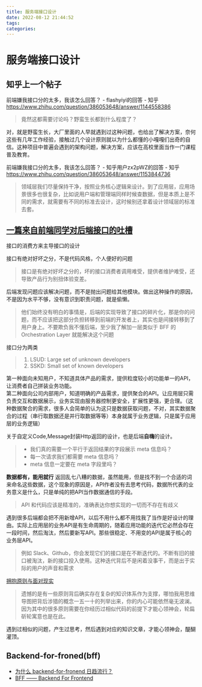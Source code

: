 ```yaml
---
title: 服务端接口设计
date: 2022-08-12 21:44:52
tags: 
categories: 
---
```


# 服务端接口设计


## 知乎上一个帖子
前端嫌我接口分的太多，我该怎么回答？ - flashyiyi的回答 - 知乎
https://www.zhihu.com/question/386053648/answer/1144558386
> 竟然这都需要讨论吗？野蛮生长都到什么程度了？

对，就是野蛮生长，大厂里面的人早就遇到过这种问题，也给出了解决方案，奈何这些有几年工作经验，接触过几个设计原则就以为什么都懂的小嘎嘎们出奇的自信。这种项目中普遍会遇到的架构问题，解决方案，应该在高校里面当作一门课程普及教育。


前端嫌我接口分的太多，我该怎么回答？ - 知乎用户zx2pWZ的回答 - 知乎
https://www.zhihu.com/question/386053648/answer/1153844736
> 领域层我们尽量保持干净，按照业务核心逻辑来设计。到了应用层，应用场景很多也很复杂，比如说用户端和管理端同样时候查数据，但是本质上是不同的需求，就需要有不同的标准去设计，这时候别还拿着设计领域层的标准去套。



## [一篇来自前端同学对后端接口的吐槽](https://www.v2think.com/toast-about-backend-API)

接口的消费方来主导接口的设计

接口有绝对好坏之分，不是代码风格，个人便好的问题
> 接口是有绝对好坏之分的，坏的接口消费者调用难受，提供者维护难受，还导致产品行为别扭体验变差。

后端发现问题应该解决问题，而不是抛出问题给其他模块。做出这种操作的原因，不是因为水平不够，没有意识到职责问题，就是偷懒。
> 他们始终没有明白的事情是，后端的实现导致了接口的碎片化，那是你的问题，而不应该把这部分负担转移到前端的开发者上，其实也是间接转移到了用户身上。不要欺负我不懂后端，至少我了解加一层类似于 BFF 的 Orchestration Layer 就能解决这个问题

接口分为两类
> 1. LSUD: Large set of unknown developers
> 2. SSKD: Small set of known developers

第一种面向未知用户，不知道具体产品的需求，提供粒度较小的功能单一的API，让消费者自己拼装业务功能。  
第二种面向公司内部用户，知道明确的产品需求，提供聚合的API。让应用层只需负责交互和数据展示，业务实现由服务器控制更安全，扩展性更强，更合理。（这种数据聚合的需求，很多人会简单的认为这只是数据获取问题，不对，其实数据聚合的过程（串行取数据还是并行取数据等等）本身就属于业务逻辑，只是属于应用层的业务逻辑）

关于自定义Code,Message封装Http返回的设计，也是后端**自嗨**的设计。

> * 我们真的需要一个平行于返回结果的字段展示 meta 信息吗？
> * 每一次请求我们都需要 meta 信息吗？
> * meta 信息一定要在 meta 字段里吗？

**数据都有，能用就行** 返回乱七八糟的数据，虽然能用，但是找不到一个合适的词来命名这些数据，这个现象的原因是，API作者没有去思考代码，数据所代表的业务意义是什么，只是单纯的把API当作数据通信的手段。
> API 和代码应该是精准的，准确表达你想实现的一切而不存在有歧义

遇到很多后端都会把不用新增API，以后不用什么都不用找我了当作是好设计的理由。实际上应用层的业务API是有生命周期的，随着应用功能的迭代它必然会存在一段时间，然后淘汰，然后要新写API。那些很稳定、不用变的API是属于核心的业务层API。
> 例如 Slack、Github，你会发现它们的接口是在不断迭代的。不断有旧的接口被淘汰，新的接口投入使用。这种迭代背后不是闲着没事干，而是出于实际的用户的声音和需求


[拥抱原则与面对现实](https://www.v2think.com/principles-and-facts)

> 遗憾的是有一些原则背后确实存在复杂的知识体系作为支撑，哪怕我用思维导图把背后涉猎的概念一五一十的列举出来，你的内心可能依然毫无波澜。因为其中的很多原则需要在你经历过相似代码的前提下才能心领神会，轮扁斫轮寓意也是在此。

遇到过相似的问题，产生过思考，然后遇到对应的知识文章，才能心领神会，醍醐灌顶。


## Backend-for-froned(bff)
* [为什么 backend-for-fronend 日趋流行？](https://zhuanlan.zhihu.com/p/127525948)
* [BFF —— Backend For Frontend](https://www.jianshu.com/p/eb1875c62ad3)
